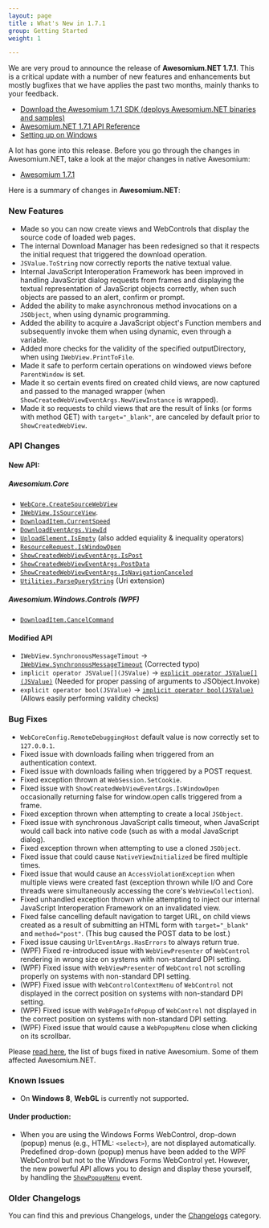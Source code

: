 ```yaml
---
layout: page
title : What's New in 1.7.1
group: Getting Started
weight: 1

---
```


We are very proud to announce the release of **Awesomium.NET 1.7.1**. This is a critical update with a number of new features and enhancements but mostly bugfixes that we have applies the past two months, mainly thanks to your feedback.

* [Download the Awesomium 1.7.1 SDK (deploys Awesomium.NET binaries and samples)](http://www.awesomium.com/download)
* [Awesomium.NET 1.7.1 API Reference](http://docs.awesomium.net)
* [Setting up on Windows](http://wiki.awesomium.net/getting-started/setting-up-on-windows.html)

A lot has gone into this release. Before you go through the changes in Awesomium.NET, take a look at the major changes in native Awesomium:

* [Awesomium 1.7.1](http://labs.awesomium.com/whats-new-in-1-7-1/)

Here is a summary of changes in **Awesomium.NET**:

### New Features

* Made so you can now create views and WebControls that display the source code of loaded web pages.
* The internal Download Manager has been redesigned so that it respects the initial request that triggered the download operation.
* `JSValue.ToString` now correctly reports the native textual value.
* Internal JavaScript Interoperation Framework has been improved in handling JavaScript dialog requests from frames and displaying the textual representation of JavaScript objects correctly, when such objects are passed to an alert, confirm or prompt.
* Added the ability to make asynchronous method invocations on a `JSObject`, when using dynamic programming.
* Added the ability to acquire a JavaScript object's Function members and subsequently invoke them when using dynamic, even through a variable.
* Added more checks for the validity of the specified outputDirectory, when using `IWebView.PrintToFile`.
* Made it safe to perform certain operations on windowed views before `ParentWindow` is set.
* Made it so certain events fired on created child views, are now captured and passed to the managed wrapper (when `ShowCreatedWebViewEventArgs.NewViewInstance` is wrapped).
* Made it so requests to child views that are the result of links (or forms with method GET) with `target="_blank"`, are canceled by default prior to `ShowCreatedWebView`.

### API Changes

#### New API:

##### *Awesomium.Core*

* [`WebCore.CreateSourceWebView`](http://docs.awesomium.net/?tc=M_Awesomium_Core_WebCore_CreateSourceWebView)
* [`IWebView.IsSourceView`](http://docs.awesomium.net/?tc=P_Awesomium_Core_IWebView_IsSourceView).
* [`DownloadItem.CurrentSpeed`](http://docs.awesomium.net/?tc=P_Awesomium_Core_DownloadItem_CurrentSpeed)
* [`DownloadEventArgs.ViewId`](http://docs.awesomium.net/?tc=P_Awesomium_Core_DownloadEventArgs_ViewId)
* [`UploadElement.IsEmpty`](http://docs.awesomium.net/?tc=P_Awesomium_Core_UploadElement_IsEmpty) (also added equiality & inequality operators)
* [`ResourceRequest.IsWindowOpen`](http://docs.awesomium.net/?tc=P_Awesomium_Core_ResourceRequest_IsWindowOpen)
* [`ShowCreatedWebViewEventArgs.IsPost`](http://docs.awesomium.net/?tc=P_Awesomium_Core_ShowCreatedWebViewEventArgs_IsPost)
* [`ShowCreatedWebViewEventArgs.PostData`](http://docs.awesomium.net/?tc=P_Awesomium_Core_ShowCreatedWebViewEventArgs_PostData)
* [`ShowCreatedWebViewEventArgs.IsNavigationCanceled`](http://docs.awesomium.net/?tc=P_Awesomium_Core_ShowCreatedWebViewEventArgs_IsNavigationCanceled)
* [`Utilities.ParseQueryString`](http://docs.awesomium.net/?tc=M_Awesomium_Core_Utilities_ParseQueryString) (Uri extension)

##### *Awesomium.Windows.Controls* (WPF)

* [`DownloadItem.CancelCommand`](http://docs.awesomium.net/?tc=P_Awesomium_Windows_Controls_DownloadItem_CancelCommand)

#### Modified API

* `IWebView.SynchronousMessageTimout` -> [`IWebView.SynchronousMessageTimeout`](http://docs.awesomium.net/?tc=P_Awesomium_Core_IWebView_SynchronousMessageTimeout) (Corrected typo)
* `implicit operator JSValue[](JSValue)` -> [`explicit operator JSValue[](JSValue)`](http://docs.awesomium.net/?tc=M_Awesomium_Core_JSValue_op_Explicit) (Needed for proper passing of arguments to JSObject.Invoke)
* `explicit operator bool(JSValue)` -> [`implicit operator bool(JSValue)`](http://docs.awesomium.net/?tc=M_Awesomium_Core_JSValue_op_Implicit_1) (Allows easily performing validity checks)

### Bug Fixes

* `WebCoreConfig.RemoteDebuggingHost` default value is now correctly set to `127.0.0.1`.
* Fixed issue with downloads failing when triggered from an authentication context.
* Fixed issue with downloads failing when triggered by a POST request.
* Fixed exception thrown at `WebSession.SetCookie`.
* Fixed issue with `ShowCreatedWebViewEventArgs.IsWindowOpen` occasionally returning false for window.open calls triggered from a frame.
* Fixed exception thrown when attempting to create a local `JSObject`.
* Fixed issue with synchronous JavaScript calls timeout, when JavaScript would call back into native code (such as with a modal JavaScript dialog).
* Fixed exception thrown when attempting to use a cloned `JSObject`.
* Fixed issue that could cause `NativeViewInitialized` be fired multiple times.
* Fixed issue that would cause an `AccessViolationException` when multiple views were created fast (exception thrown while I/O and Core threads were simultaneously accessing the core's `WebViewCollection`).
* Fixed unhandled exception thrown while attempting to inject our internal JavaScript Interoperation Framework on an invalidated view.
* Fixed false cancelling default navigation to target URL, on child views created as a result of submitting an HTML form with `target="_blank"` and `method="post"`. (This bug caused the POST data to be lost.)
* Fixed issue causing `UrlEventArgs.HasErrors` to always return true.        
* (WPF) Fixed re-introduced issue with `WebViewPresenter` of `WebControl` rendering in wrong size on systems with non-standard DPI setting.
* (WPF) Fixed issue with `WebViewPresenter` of `WebControl` not scrolling properly on systems with non-standard DPI setting.
* (WPF) Fixed issue with `WebControlContextMenu` of `WebControl` not displayed in the correct position on systems with non-standard DPI setting.
* (WPF) Fixed issue with `WebPageInfoPopup` of `WebControl` not displayed in the correct position on systems with non-standard DPI setting.
* (WPF) Fixed issue that would cause a `WebPopupMenu` close when clicking on its scrollbar.



Please [read here](http://www.awesomium.com/ChangeLog.txt), the list of bugs fixed in native Awesomium. Some of them affected Awesomium.NET.


### Known Issues

* On **Windows 8**, **WebGL** is currently not supported.

#### Under production:

* When you are using the Windows Forms WebControl, drop-down (popup) menus (e.g., HTML: `<select>`), are not displayed automatically. Predefined drop-down (popup) menus have been added to the WPF WebControl but not to the Windows Forms WebControl yet. However, the new powerful API allows you to design and display these yourself, by handling the [`ShowPopupMenu`](http://docs.awesomium.net/?tc=E_Awesomium_Core_IWebView_ShowPopupMenu) event.

### Older Changelogs

You can find this and previous Changelogs, under the [Changelogs](http://wiki.awesomium.net/changelogs/) category.